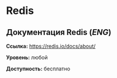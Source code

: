 # Redis

## Документация Redis (*ENG*)

**Ссылка:** https://redis.io/docs/about/

**Уровень:** любой

**Доступность:** бесплатно